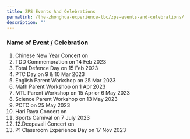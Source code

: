 ```yaml
---
title: ZPS Events And Celebrations
permalink: /the-zhonghua-experience-tbc/zps-events-and-celebrations/
description: ""
---
```

### **Name of Event / Celebration**

1. Chinese New Year Concert on
2. TDD Commemoration on 14 Feb 2023
3. Total Defence Day on 15 Feb 2023
4. PTC Day on 9 & 10 Mar 2023
5. English Parent Workshop on 25 Mar 2023
6. Math Parent Workshop on 1 Apr 2023
7. MTL Parent Workshop on 15 Apr or 6 May 2023
8. Science Parent Workshop on 13 May 2023
9. PCTC on 25 May 2023
10. Hari Raya Concert on
11. Sports Carnival on 7 July 2023
12. 12.Deepavali Concert on
13. P1 Classroom Experience Day on 17 Nov 2023